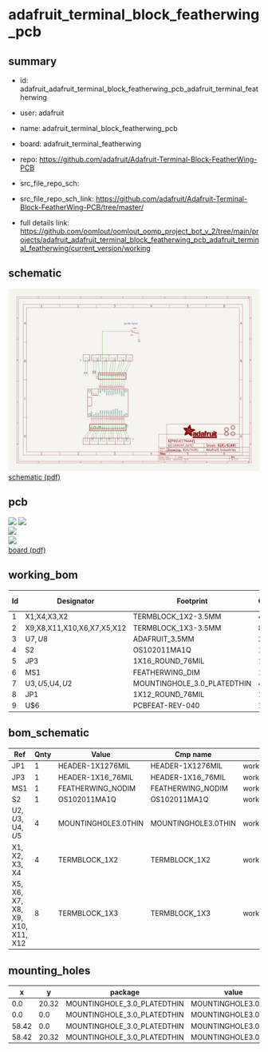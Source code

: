 # adafruit_terminal_block_featherwing_pcb
 
## summary 
* id: adafruit_adafruit_terminal_block_featherwing_pcb_adafruit_terminal_featherwing
* user: adafruit
* name: adafruit_terminal_block_featherwing_pcb
* board: adafruit_terminal_featherwing
* repo: https://github.com/adafruit/Adafruit-Terminal-Block-FeatherWing-PCB



* src_file_repo_sch: 
* src_file_repo_sch_link: https://github.com/adafruit/Adafruit-Terminal-Block-FeatherWing-PCB/tree/master/
* full details link: https://github.com/oomlout/oomlout_oomp_project_bot_v_2/tree/main/projects/adafruit_adafruit_terminal_block_featherwing_pcb_adafruit_terminal_featherwing/current_version/working  

## schematic  
![](working_schematic_600.png)  
[schematic (pdf)](working_schematic.pdf) 






















## pcb  
![](working_3d_600.png) 
![](working_3d_front_600.png)  
![](working_3d_back_600.png)  
![](working_600.png)  
[board (pdf)](working.pdf)  

## working_bom
| Id | Designator | Footprint | Quantity | Designation | Supplier and ref |  | None | 
| --- | --- | --- | --- | --- | --- | --- | --- | 
| 1 | X1,X4,X3,X2 | TERMBLOCK_1X2-3.5MM | 4 |  |  |  | [''] | 
| 2 | X9,X8,X11,X10,X6,X7,X5,X12 | TERMBLOCK_1X3-3.5MM | 8 |  |  |  | [''] | 
| 3 | U$7,U$8 | ADAFRUIT_3.5MM | 2 |  |  |  | [''] | 
| 4 | S2 | OS102011MA1Q | 1 | OS102011MA1Q |  |  | [''] | 
| 5 | JP3 | 1X16_ROUND_76MIL | 1 |  |  |  | [''] | 
| 6 | MS1 | FEATHERWING_DIM | 1 | FEATHERWING_NODIM |  |  | [''] | 
| 7 | U$3,U$5,U$4,U$2 | MOUNTINGHOLE_3.0_PLATEDTHIN | 4 | MOUNTINGHOLE3.0THIN |  |  | [''] | 
| 8 | JP1 | 1X12_ROUND_76MIL | 1 |  |  |  | [''] | 
| 9 | U$6 | PCBFEAT-REV-040 | 1 |  |  |  | [''] | 


## bom_schematic
| Ref | Qnty | Value | Cmp name | Footprint | Description | Vendor | DNP | 
| --- | --- | --- | --- | --- | --- | --- | --- | 
| JP1 | 1 | HEADER-1X1276MIL | HEADER-1X1276MIL | working:1X12_ROUND_76MIL |  |  |  | 
| JP3 | 1 | HEADER-1X16_76MIL | HEADER-1X16_76MIL | working:1X16_ROUND_76MIL |  |  |  | 
| MS1 | 1 | FEATHERWING_NODIM | FEATHERWING_NODIM | working:FEATHERWING_DIM |  |  |  | 
| S2 | 1 | OS102011MA1Q | OS102011MA1Q | working:OS102011MA1Q |  |  |  | 
| U$2, U$3, U$4, U$5 | 4 | MOUNTINGHOLE3.0THIN | MOUNTINGHOLE3.0THIN | working:MOUNTINGHOLE_3.0_PLATEDTHIN |  |  |  | 
| X1, X2, X3, X4 | 4 | TERMBLOCK_1X2 | TERMBLOCK_1X2 | working:TERMBLOCK_1X2-3.5MM |  |  |  | 
| X5, X6, X7, X8, X9, X10, X11, X12 | 8 | TERMBLOCK_1X3 | TERMBLOCK_1X3 | working:TERMBLOCK_1X3-3.5MM |  |  |  | 


## mounting_holes
| x | y | package | value | ref | size | 
| --- | --- | --- | --- | --- | --- | 
| 0.0 | 20.32 | MOUNTINGHOLE_3.0_PLATEDTHIN | MOUNTINGHOLE3.0THIN | U$2 | m3 | 
| 0.0 | 0.0 | MOUNTINGHOLE_3.0_PLATEDTHIN | MOUNTINGHOLE3.0THIN | U$3 | m3 | 
| 58.42 | 0.0 | MOUNTINGHOLE_3.0_PLATEDTHIN | MOUNTINGHOLE3.0THIN | U$4 | m3 | 
| 58.42 | 20.32 | MOUNTINGHOLE_3.0_PLATEDTHIN | MOUNTINGHOLE3.0THIN | U$5 | m3 | 


